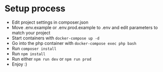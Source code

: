 # Setup process

- Edit project settings in composer.json
- Move .env.example or .env.prod.example to .env and edit parameters to match your project
- Start containers with `docker-compose up -d`
- Go into the php container with `docker-compose exec php bash`
- Run `composer install`
- Run `npm install`
- Run either `npm run dev` or `npm run prod`
- Enjoy :)
